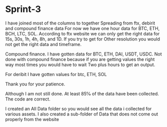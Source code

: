 # Sprint-3
I have joined most of the columns to together 
Spreading from ftx, debirit and compound finance data
For now we have one hour data for BTC, ETH, BCH, LTC, SOL.
According to ftx website we can only get the right data for 15s,
30s, 1h, 4h, 8h, and 1D. If you try to get for
Other resolution you would not get the right data and timeframe.

Compound finance. I have gotten data for BTC, ETH, DAI, USDT, USDC. Not done with compound finance because if you are getting values the right way most times you would have to wait
Two plus hours to get an output. 

For deribit I have gotten values for btc, ETH, SOL

Thank you for your patience. 

Although I am not still done. At least 85℅ of the data have been collected. The code are correct.

I created an All Data folder so you would see all the data i collected for various assets. I also created a sub-folder of Data that does not come out properly from the website
